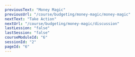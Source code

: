 ```yaml
---
previousText: "Money Magic"
previousUrl: "/course/budgeting/money-magic/money-magic"
nextText: "Take Action"
nextUrl: "/course/budgeting/money-magic/discussion"
lastLession: "false"
lastSession: "false"
courseModuleId: "6"
sessionId: "2"
pageId: "6"
---
```



